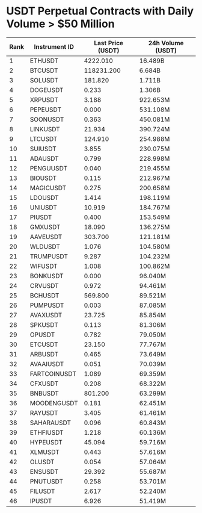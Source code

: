 # USDT Perpetual Contracts with Daily Volume > $50 Million

| Rank | Instrument ID | Last Price (USDT) | 24h Volume (USDT) |
|------|---------------|-------------------|-------------------|
| 1 | ETHUSDT | 4222.010 | 16.489B |
| 2 | BTCUSDT | 118231.200 | 6.684B |
| 3 | SOLUSDT | 181.820 | 1.711B |
| 4 | DOGEUSDT | 0.233 | 1.306B |
| 5 | XRPUSDT | 3.188 | 922.653M |
| 6 | PEPEUSDT | 0.000 | 531.108M |
| 7 | SOONUSDT | 0.363 | 450.081M |
| 8 | LINKUSDT | 21.934 | 390.724M |
| 9 | LTCUSDT | 124.910 | 254.988M |
| 10 | SUIUSDT | 3.855 | 230.075M |
| 11 | ADAUSDT | 0.799 | 228.998M |
| 12 | PENGUUSDT | 0.040 | 219.455M |
| 13 | BIOUSDT | 0.115 | 212.967M |
| 14 | MAGICUSDT | 0.275 | 200.658M |
| 15 | LDOUSDT | 1.414 | 198.119M |
| 16 | UNIUSDT | 10.919 | 184.767M |
| 17 | PIUSDT | 0.400 | 153.549M |
| 18 | GMXUSDT | 18.090 | 136.275M |
| 19 | AAVEUSDT | 303.700 | 121.181M |
| 20 | WLDUSDT | 1.076 | 104.580M |
| 21 | TRUMPUSDT | 9.287 | 104.232M |
| 22 | WIFUSDT | 1.008 | 100.862M |
| 23 | BONKUSDT | 0.000 | 96.040M |
| 24 | CRVUSDT | 0.972 | 94.461M |
| 25 | BCHUSDT | 569.800 | 89.521M |
| 26 | PUMPUSDT | 0.003 | 87.085M |
| 27 | AVAXUSDT | 23.725 | 85.854M |
| 28 | SPKUSDT | 0.113 | 81.306M |
| 29 | OPUSDT | 0.782 | 79.050M |
| 30 | ETCUSDT | 23.150 | 77.767M |
| 31 | ARBUSDT | 0.465 | 73.649M |
| 32 | AVAAIUSDT | 0.051 | 70.039M |
| 33 | FARTCOINUSDT | 1.089 | 69.359M |
| 34 | CFXUSDT | 0.208 | 68.322M |
| 35 | BNBUSDT | 801.200 | 63.299M |
| 36 | MOODENGUSDT | 0.181 | 62.451M |
| 37 | RAYUSDT | 3.405 | 61.461M |
| 38 | SAHARAUSDT | 0.096 | 60.843M |
| 39 | ETHFIUSDT | 1.218 | 60.136M |
| 40 | HYPEUSDT | 45.094 | 59.716M |
| 41 | XLMUSDT | 0.443 | 57.616M |
| 42 | OLUSDT | 0.054 | 57.064M |
| 43 | ENSUSDT | 29.392 | 55.687M |
| 44 | PNUTUSDT | 0.258 | 53.701M |
| 45 | FILUSDT | 2.617 | 52.240M |
| 46 | IPUSDT | 6.926 | 51.419M |
